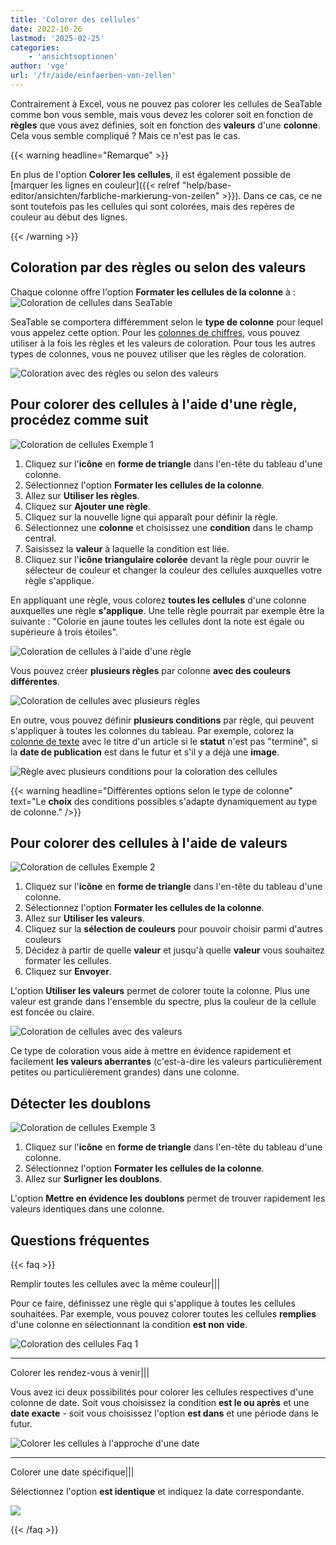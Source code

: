 ```yaml
---
title: 'Colorer des cellules'
date: 2022-10-26
lastmod: '2025-02-25'
categories:
    - 'ansichtsoptionen'
author: 'vge'
url: '/fr/aide/einfaerben-von-zellen'
---
```


Contrairement à Excel, vous ne pouvez pas colorer les cellules de SeaTable comme bon vous semble, mais vous devez les colorer soit en fonction de **règles** que vous avez définies, soit en fonction des **valeurs** d'une **colonne**. Cela vous semble compliqué ? Mais ce n'est pas le cas.

{{< warning  headline="Remarque" >}}

En plus de l'option **Colorer les cellules**, il est également possible de [marquer les lignes en couleur]({{< relref "help/base-editor/ansichten/farbliche-markierung-von-zeilen" >}}). Dans ce cas, ce ne sont toutefois pas les cellules qui sont colorées, mais des repères de couleur au début des lignes.

{{< /warning >}}

## Coloration par des règles ou selon des valeurs

Chaque colonne offre l'option **Formater les cellules de la colonne** à :  
![Coloration de cellules dans SeaTable](images/color-cells.png)

SeaTable se comportera différemment selon le **type de colonne** pour lequel vous appelez cette option. Pour les [colonnes de chiffres](https://seatable.io/fr/docs/text-und-zahlen/die-zahlen-spalte/), vous pouvez utiliser à la fois les règles et les valeurs de coloration. Pour tous les autres types de colonnes, vous ne pouvez utiliser que les règles de coloration.

![Coloration avec des règles ou selon des valeurs](images/color-cells-rules-values.png)

## Pour colorer des cellules à l'aide d'une règle, procédez comme suit

![Coloration de cellules Exemple 1](images/einfaerben-von-zellen-beispiel-1-1.gif)

1. Cliquez sur l'**icône** en **forme de triangle** dans l'en-tête du tableau d'une colonne.
2. Sélectionnez l'option **Formater les cellules de la colonne**.
3. Allez sur **Utiliser les règles**.
4. Cliquez sur **Ajouter une règle**.
5. Cliquez sur la nouvelle ligne qui apparaît pour définir la règle.
6. Sélectionnez une **colonne** et choisissez une **condition** dans le champ central.
7. Saisissez la **valeur** à laquelle la condition est liée.
8. Cliquez sur l'**icône triangulaire colorée** devant la règle pour ouvrir le sélecteur de couleur et changer la couleur des cellules auxquelles votre règle s'applique.

En appliquant une règle, vous colorez **toutes les cellules** d'une colonne auxquelles une règle **s'applique**. Une telle règle pourrait par exemple être la suivante : "Colorie en jaune toutes les cellules dont la note est égale ou supérieure à trois étoiles".

![Coloration de cellules à l'aide d'une règle](images/Einfaerben-von-Zellen-mit-einer-Regel.png)

Vous pouvez créer **plusieurs règles** par colonne **avec des couleurs différentes**.

![Coloration de cellules avec plusieurs règles](images/Einfaerben-von-Zellen-mit-mehreren-Regeln.png)

En outre, vous pouvez définir **plusieurs conditions** par règle, qui peuvent s'appliquer à toutes les colonnes du tableau. Par exemple, colorez la [colonne de texte](https://seatable.io/fr/docs/text-und-zahlen/die-spalten-text-und-formatierter-text/) avec le titre d'un article si le **statut** n'est pas "terminé", si la **date de publication** est dans le futur et s'il y a déjà une **image**.

![Règle avec plusieurs conditions pour la coloration des cellules](images/Regel-mit-mehreren-Bedingungen-fuer-die-farbliche-Zeilenmarkierung.png)

{{< warning  headline="Différentes options selon le type de colonne"  text="Le **choix** des conditions possibles s'adapte dynamiquement au type de colonne." />}}

## Pour colorer des cellules à l'aide de valeurs

![Coloration de cellules Exemple 2](images/einfaerben-von-zellen-beispiel-2-1.gif)

1. Cliquez sur l'**icône** en **forme de triangle** dans l'en-tête du tableau d'une colonne.
2. Sélectionnez l'option **Formater les cellules de la colonne**.
3. Allez sur **Utiliser les valeurs**.
4. Cliquez sur la **sélection de couleurs** pour pouvoir choisir parmi d'autres couleurs
5. Décidez à partir de quelle **valeur** et jusqu'à quelle **valeur** vous souhaitez formater les cellules.
6. Cliquez sur **Envoyer**.

L'option **Utiliser les valeurs** permet de colorer toute la colonne. Plus une valeur est grande dans l'ensemble du spectre, plus la couleur de la cellule est foncée ou claire.

![Coloration de cellules avec des valeurs](images/einfaerben-von-zellen-2.png)

Ce type de coloration vous aide à mettre en évidence rapidement et facilement **les valeurs aberrantes** (c'est-à-dire les valeurs particulièrement petites ou particulièrement grandes) dans une colonne.

## Détecter les doublons

![Coloration de cellules Exemple 3](images/einfaerben-von-zellen-beispiel-3.gif)

1. Cliquez sur l'**icône** en **forme de triangle** dans l'en-tête du tableau d'une colonne.
2. Sélectionnez l'option **Formater les cellules de la colonne**.
3. Allez sur **Surligner les doublons**.

L'option **Mettre en évidence les doublons** permet de trouver rapidement les valeurs identiques dans une colonne.

## Questions fréquentes

{{< faq >}}

Remplir toutes les cellules avec la même couleur|||

Pour ce faire, définissez une règle qui s'applique à toutes les cellules souhaitées. Par exemple, vous pouvez colorer toutes les cellules **remplies** d'une colonne en sélectionnant la condition **est non vide**.

![Coloration des cellules Faq 1](images/einfaerben-von-zellen-6.png)

---

Colorer les rendez-vous à venir|||

Vous avez ici deux possibilités pour colorer les cellules respectives d'une colonne de date. Soit vous choisissez la condition **est le ou après** et une **date exacte** - soit vous choisissez l'option **est dans** et une période dans le futur.

![Colorer les cellules à l'approche d'une date](images/einfaerben-von-zellen-7.png)

---

Colorer une date spécifique|||

Sélectionnez l'option **est identique** et indiquez la date correspondante.

![](images/einfaerben-von-zellen-8.png)

{{< /faq >}}
